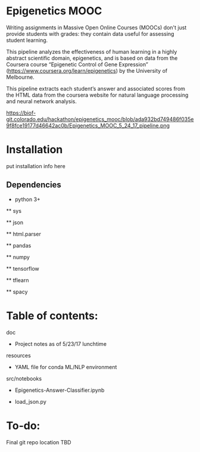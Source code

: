 # Epigenetics MOOC

Writing assignments in Massive Open Online Courses (MOOCs) don't just provide students with grades: they contain data useful for assessing student learning.

This pipeline analyzes the effectiveness of human learning in a highly abstract scientific domain, epigenetics, and is based on data from the Coursera course “Epigenetic Control of Gene Expression” (https://www.coursera.org/learn/epigenetics) by the University of Melbourne.

This pipeline extracts each student’s answer and associated scores from the HTML data from the coursera website for natural language processing and neural network analysis.

https://biof-git.colorado.edu/hackathon/epigenetics_mooc/blob/ada932bd749486f035e9f8fce19177d46642ac0b/Epigenetics_MOOC_5_24_17_pipeline.png


# Installation

put installation info here

## Dependencies
* python 3+

** sys

** json

** html.parser

** pandas

** numpy

** tensorflow

** tflearn

** spacy

# Table of contents:
 
doc

* Project notes as of 5/23/17 lunchtime
 
resources

* YAML file for conda ML/NLP environment

src/notebooks	
 
* Epigenetics-Answer-Classifier.ipynb

* load_json.py




# To-do:
Final git repo location TBD
 